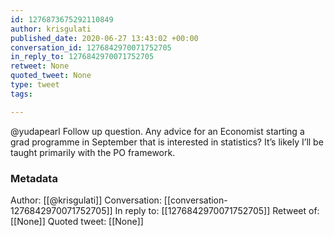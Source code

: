 ```yaml
---
id: 1276873675292110849
author: krisgulati
published_date: 2020-06-27 13:43:02 +00:00
conversation_id: 1276842970071752705
in_reply_to: 1276842970071752705
retweet: None
quoted_tweet: None
type: tweet
tags:

---
```


@yudapearl Follow up question. Any advice for an Economist starting a grad programme in September that is interested in statistics? It’s likely I’ll be taught primarily with the PO framework.

### Metadata

Author: [[@krisgulati]]
Conversation: [[conversation-1276842970071752705]]
In reply to: [[1276842970071752705]]
Retweet of: [[None]]
Quoted tweet: [[None]]
